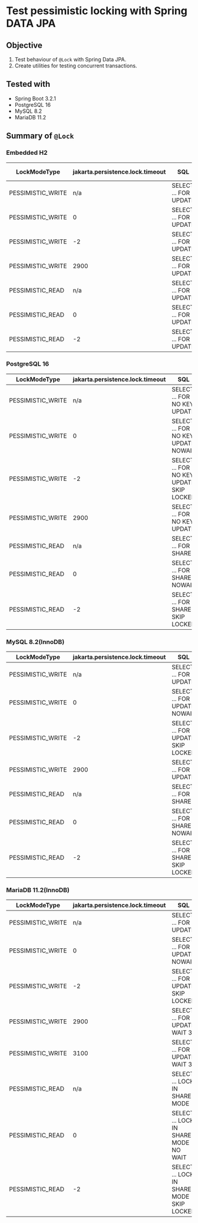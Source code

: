 Test pessimistic locking with Spring DATA JPA
============================================================

Objective
------------------------------------------------------------

1. Test behaviour of `@Lock` with Spring Data JPA.
2. Create utilities for testing concurrent transactions.


Tested with
------------------------------------------------------------

- Spring Boot 3.2.1
- PostgreSQL 16
- MySQL 8.2
- MariaDB 11.2


Summary of `@Lock`
------------------------------------------------------------

### Embedded H2

| LockModeType      | jakarta.persistence.lock.timeout | SQL                   | On conflict             |
|-------------------|----------------------------------|-----------------------|-------------------------|
| PESSIMISTIC_WRITE | n/a                              | SELECT ... FOR UPDATE | timeout after 2 seconds |
| PESSIMISTIC_WRITE | 0                                | SELECT ... FOR UPDATE | timeout after 2 seconds |
| PESSIMISTIC_WRITE | -2                               | SELECT ... FOR UPDATE | timeout after 2 seconds |
| PESSIMISTIC_WRITE | 2900                             | SELECT ... FOR UPDATE | timeout after 2 seconds |
| PESSIMISTIC_READ  | n/a                              | SELECT ... FOR UPDATE | timeout after 2 seconds |
| PESSIMISTIC_READ  | 0                                | SELECT ... FOR UPDATE | timeout after 2 seconds |
| PESSIMISTIC_READ  | -2                               | SELECT ... FOR UPDATE | timeout after 2 seconds |


### PostgreSQL 16

| LockModeType      | jakarta.persistence.lock.timeout | SQL                                      | On conflict                               |
|-------------------|----------------------------------|------------------------------------------|-------------------------------------------|
| PESSIMISTIC_WRITE | n/a                              | SELECT ... FOR NO KEY UPDATE             | waits infinitely                          |
| PESSIMISTIC_WRITE | 0                                | SELECT ... FOR NO KEY UPDATE NOWAIT      | fails immediately                         |
| PESSIMISTIC_WRITE | -2                               | SELECT ... FOR NO KEY UPDATE SKIP LOCKED | returns immediately without locked record |
| PESSIMISTIC_WRITE | 2900                             | SELECT ... FOR NO KEY UPDATE             | waits infinitely                          |
| PESSIMISTIC_READ  | n/a                              | SELECT ... FOR SHARE                     | waits infinitely                          |
| PESSIMISTIC_READ  | 0                                | SELECT ... FOR SHARE NOWAIT              | fails immediately                         |
| PESSIMISTIC_READ  | -2                               | SELECT ... FOR SHARE SKIP LOCKED         | returns immediately without locked record |


### MySQL 8.2(InnoDB)

| LockModeType      | jakarta.persistence.lock.timeout | SQL                               | On conflict                               |
|-------------------|----------------------------------|-----------------------------------|-------------------------------------------|
| PESSIMISTIC_WRITE | n/a                              | SELECT ... FOR UPDATE             | timeout after 50 seconcds                 |
| PESSIMISTIC_WRITE | 0                                | SELECT ... FOR UPDATE NOWAIT      | fails immediately                         |
| PESSIMISTIC_WRITE | -2                               | SELECT ... FOR UPDATE SKIP LOCKED | returns immediately without locked record |
| PESSIMISTIC_WRITE | 2900                             | SELECT ... FOR UPDATE             | timeout after 50 seconcds                 |
| PESSIMISTIC_READ  | n/a                              | SELECT ... FOR SHARE              | timeout after 50 seconcds                 |
| PESSIMISTIC_READ  | 0                                | SELECT ... FOR SHARE NOWAIT       | fails immediately                         |
| PESSIMISTIC_READ  | -2                               | SELECT ... FOR SHARE SKIP LOCKED  | returns immediately without locked record |


### MariaDB 11.2(InnoDB)

| LockModeType      | jakarta.persistence.lock.timeout | SQL                                       | On conflict                               |
|-------------------|----------------------------------|-------------------------------------------|-------------------------------------------|
| PESSIMISTIC_WRITE | n/a                              | SELECT ... FOR UPDATE                     | timeout after 50 seconcds                 |
| PESSIMISTIC_WRITE | 0                                | SELECT ... FOR UPDATE NOWAIT              | fails immediately                         |
| PESSIMISTIC_WRITE | -2                               | SELECT ... FOR UPDATE SKIP LOCKED         | returns immediately without locked record |
| PESSIMISTIC_WRITE | 2900                             | SELECT ... FOR UPDATE WAIT 3              | timeout after 3 seconcds                  |
| PESSIMISTIC_WRITE | 3100                             | SELECT ... FOR UPDATE WAIT 3              | timeout after 3 seconcds                  |
| PESSIMISTIC_READ  | n/a                              | SELECT ... LOCK IN SHARE MODE             | timeout after 50 seconcds                 |
| PESSIMISTIC_READ  | 0                                | SELECT ... LOCK IN SHARE MODE NO WAIT     | fails immediately                         |
| PESSIMISTIC_READ  | -2                               | SELECT ... LOCK IN SHARE MODE SKIP LOCKED | returns immediately without locked record |
